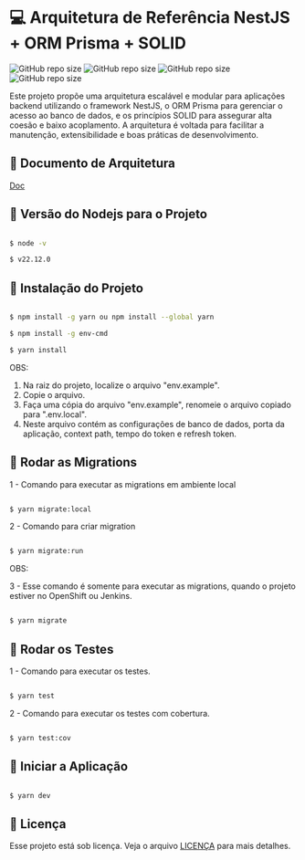# 💻 Arquitetura de Referência NestJS + ORM Prisma + SOLID

![GitHub repo size](https://img.shields.io/badge/Node.js-43853D?style=for-the-badge&logo=node.js&logoColor=white)
![GitHub repo size](https://img.shields.io/badge/JavaScript-F7DF1E?style=for-the-badge&logo=javascript&logoColor=black)
![GitHub repo size](https://img.shields.io/badge/TypeScript-007ACC?style=for-the-badge&logo=typescript&logoColor=white)
![GitHub repo size](https://img.shields.io/badge/PostgreSQL-316192?style=for-the-badge&logo=postgresql&logoColor=white)


Este projeto propõe uma arquitetura escalável e modular para aplicações backend utilizando o framework NestJS, 
o ORM Prisma para gerenciar o acesso ao banco de dados, e os princípios SOLID para assegurar alta coesão e baixo acoplamento. 
A arquitetura é voltada para facilitar a manutenção, extensibilidade e boas práticas de desenvolvimento.

## 🚀 Documento de Arquitetura

[Doc](info/Arquitetura.pdf)
## 🚀 Versão do Nodejs para o Projeto

```bash

$ node -v

$ v22.12.0

```

## 🚀 Instalação do Projeto

```bash

$ npm install -g yarn ou npm install --global yarn

$ npm install -g env-cmd 

$ yarn install

```

OBS: 

1. Na raiz do projeto, localize o arquivo "env.example".
2. Copie o arquivo.
3. Faça uma cópia do arquivo "env.example", renomeie o arquivo copiado para ".env.local".
4. Neste arquivo contém as configurações de banco de dados, porta da aplicação, context path, tempo do token e refresh token.


## 🚀 Rodar as Migrations

1 - Comando para executar as migrations em ambiente local

```bash

$ yarn migrate:local 

```

2 - Comando para criar migration

```bash

$ yarn migrate:run 

```

OBS:

3 - Esse comando é somente para executar as migrations, quando o projeto estiver no OpenShift ou Jenkins.

```bash

$ yarn migrate

```

## 🚀 Rodar os Testes

1 - Comando para executar os testes.

```bash

$ yarn test 

```

2 - Comando para executar os testes com cobertura.

```bash

$ yarn test:cov

```

## 🚀 Iniciar a Aplicação

```bash

$ yarn dev

```

## 📝 Licença

Esse projeto está sob licença. Veja o arquivo [LICENÇA](LICENSE.md) para mais detalhes.






